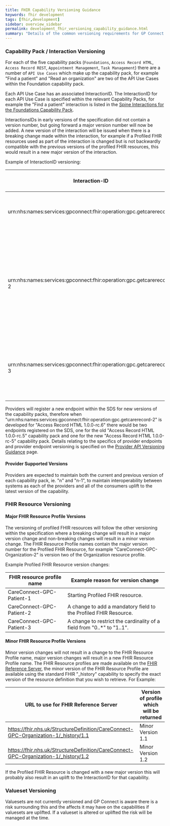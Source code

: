 ```yaml
---
title: FHIR Capability Versioning Guidance
keywords: fhir development
tags: [fhir,development]
sidebar: overview_sidebar
permalink: development_fhir_versioning_capability_guidance.html
summary: "Details of the common versioning requirements for GP Connect FHIR APIs."
---
```


### Capability Pack / Interaction Versioning ###

For each of the five capability packs (`Foundations`, `Access Record HTML`, `Access Record REST`, `Appointment Management`, `Task Management`) there are a number of `API Use Cases` which make up the capability pack, for example "Find a patient" and "Read an organization" are two of the API Use Cases within the Foundation capability pack.

Each API Use Case has an associated InteractionID. The InteractionID for each API Use Case is specified within the relevant Capability Packs, for example the "Find a patient" interaction is listed in the [Spine Interactions for the Foundations Capability Pack](foundations.html#spine-interactions).

InteractionsIDs in early versions of the specification did not contain a version number, but going forward a major version number will now be added. A new version of the interaction will be issued when there is a breaking change made within the interaction, for example if a Profiled FHIR resources used as part of the interaction is changed but is not backwardly compatible with the previous versions of the profiled FHIR resources, this would result in a new major version of the interaction.

Example of InteractionID versioning:

| Interaction-ID | Reason for interaction version |
| --- | --- |
| urn:nhs:names:services:gpconnect:fhir:operation:gpc.getcarerecord | Initial InteractionID used for "Access Record HTML 1.0.0-rc.5". |
| urn:nhs:names:services:gpconnect:fhir:operation:gpc.getcarerecord-2 | A Profiled FHIR Resource breaking change from "GPConnect-Patient-1" FHIR resource to "CareConnect-GPC-Patient-1" FHIR Resource, released in Access Record HTML 1.0.0-rc.6. |
| urn:nhs:names:services:gpconnect:fhir:operation:gpc.getcarerecord-3 | This will be the next InteractionID which will be used for the next breaking change to the Access Record HTML capability. |

Providers will register a new endpoint within the SDS for new versions of the capability packs, therefore when "urn:nhs:names:services:gpconnect:fhir:operation:gpc.getcarerecord-2" is developed for "Access Record HTML 1.0.0-rc.6" there would be two endpoints registered on the SDS, one for the old "Access Record HTML 1.0.0-rc.5" capability pack and one for the new "Access Record HTML 1.0.0-rc-5" capability pack. Details relating to the specifics of provider endpoints and provider endpoint versioning is specified on the [Provider API Versioning Guidance](/development_fhir_versioning_provider_guidance.html) page.


#### Provider Supported Versions ####

Providers are expected to maintain both the current and previous version of each capability pack, ie. "n" and "n-1", to maintain interoperability between systems as each of the providers and all of the consumers uplift to the latest version of the capability.


### FHIR Resource Versioning ###

#### Major FHIR Resource Profile Versions ####

The versioning of profiled FHIR resources will follow the other versioning within the specification where a breaking change will result in a major version change and non-breaking changes will result in a minor version change. The FHIR Resource Profile names contain the major version number for the Profiled FHIR Resource, for example "CareConnect-GPC-Organization-2" is version two of the Organization resource profile. 

Example Profiled FHIR Resource version changes:

| FHIR resource profile name| Example reason for version change |
| --- | --- |
| CareConnect-GPC-Patient-1 | Starting Profiled FHIR resource. |
| CareConnect-GPC-Patient-2 | A change to add a mandatory field to the Profiled FHIR Resource. |
| CareConnect-GPC-Patient-3 | A change to restrict the cardinality of a field from "0..*" to "1..1". |

#### Minor FHIR Resource Profile Versions ####

Minor version changes will not result in a change to the FHIR Resource Profile name, major version changes will result in a new FHIR Resource Profile name. The FHIR Resource profiles are made available on the [FHIR Reference Server](https://fhir.nhs.uk/StructureDefinition), the minor version of the FHIR Resource Profile are available using the standard FHIR "_history" capability to specify the exact version of the resource definition that you wish to retrieve. For Example:

| URL to use for FHIR Reference Server | Version of profile which will be returned|
| --- | --- |
| https://fhir.nhs.uk/StructureDefinition/CareConnect-GPC-Organization-1/_history/1.1 | Minor Version 1.1 |
| https://fhir.nhs.uk/StructureDefinition/CareConnect-GPC-Organization-1/_history/1.2 | Minor Version 1.2 |

If the Profiled FHIR Resource is changed with a new major version this will probably also result in an uplift to the InteractionID  for that capability.


### Valueset Versioning ###
Valuesets are not currently versioned and GP Connect is aware there is a risk surrounding this and the affects it may have on the capabilities if valuesets are uplifted. If a valueset is altered or uplifted the risk will be managed at the time.
